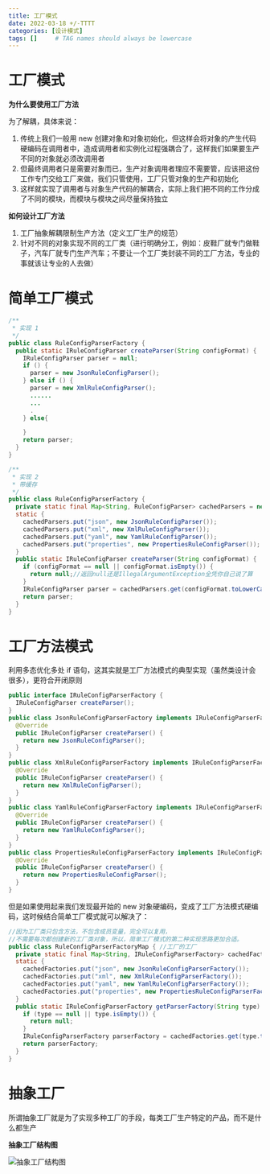 ```yaml
---
title: 工厂模式
date: 2022-03-18 +/-TTTT
categories: [设计模式]
tags: []     # TAG names should always be lowercase
---
```


# 工厂模式
**为什么要使用工厂方法**

为了解耦，具体来说：

1. 传统上我们一般用 new 创建对象和对象初始化，但这样会将对象的产生代码硬编码在调用者中，造成调用者和实例化过程强耦合了，这样我们如果要生产不同的对象就必须改调用者
2. 但最终调用者只是需要对象而已，生产对象调用者理应不需要管，应该把这份工作专门交给工厂来做，我们只管使用，工厂只管对象的生产和初始化
3. 这样就实现了调用者与对象生产代码的解耦合，实际上我们把不同的工作分成了不同的模块，而模块与模块之间尽量保持独立

**如何设计工厂方法**

1. 工厂抽象解耦限制生产方法（定义工厂生产的规范）
2. 针对不同的对象实现不同的工厂类（进行明确分工，例如：皮鞋厂就专门做鞋子，汽车厂就专门生产汽车；不要让一个工厂类封装不同的工厂方法，专业的事就该让专业的人去做）

# 简单工厂模式

```java
/**
 * 实现 1
 */
public class RuleConfigParserFactory {
  public static IRuleConfigParser createParser(String configFormat) {
    IRuleConfigParser parser = null;
    if () {
      parser = new JsonRuleConfigParser();
    } else if () {
      parser = new XmlRuleConfigParser();
      ......
      ...
      .
    } else{

    }
    return parser;
  }
}
```

```java
/**
 * 实现 2
 * 带缓存
 */
public class RuleConfigParserFactory {
  private static final Map<String, RuleConfigParser> cachedParsers = new HashMap<>();
  static {
    cachedParsers.put("json", new JsonRuleConfigParser());
    cachedParsers.put("xml", new XmlRuleConfigParser());
    cachedParsers.put("yaml", new YamlRuleConfigParser());
    cachedParsers.put("properties", new PropertiesRuleConfigParser());
  }
  public static IRuleConfigParser createParser(String configFormat) {
    if (configFormat == null || configFormat.isEmpty()) {
      return null;//返回null还是IllegalArgumentException全凭你自己说了算
    }
    IRuleConfigParser parser = cachedParsers.get(configFormat.toLowerCase());
    return parser;
  }
}
```

# 工厂方法模式
利用多态优化多处 if 语句，这其实就是工厂方法模式的典型实现（虽然类设计会很多），更符合开闭原则

```java
public interface IRuleConfigParserFactory {
  IRuleConfigParser createParser();
}
public class JsonRuleConfigParserFactory implements IRuleConfigParserFactory {
  @Override
  public IRuleConfigParser createParser() {
    return new JsonRuleConfigParser();
  }
}
public class XmlRuleConfigParserFactory implements IRuleConfigParserFactory {
  @Override
  public IRuleConfigParser createParser() {
    return new XmlRuleConfigParser();
  }
}
public class YamlRuleConfigParserFactory implements IRuleConfigParserFactory {
  @Override
  public IRuleConfigParser createParser() {
    return new YamlRuleConfigParser();
  }
}
public class PropertiesRuleConfigParserFactory implements IRuleConfigParserFactory {
  @Override
  public IRuleConfigParser createParser() {
    return new PropertiesRuleConfigParser();
  }
}
```

但是如果使用起来我们发现最开始的 new 对象硬编码，变成了工厂方法模式硬编码，这时候结合简单工厂模式就可以解决了：

```java
//因为工厂类只包含方法，不包含成员变量，完全可以复用，
//不需要每次都创建新的工厂类对象，所以，简单工厂模式的第二种实现思路更加合适。
public class RuleConfigParserFactoryMap { //工厂的工厂
  private static final Map<String, IRuleConfigParserFactory> cachedFactories = new HashMap<>
  static {
    cachedFactories.put("json", new JsonRuleConfigParserFactory());
    cachedFactories.put("xml", new XmlRuleConfigParserFactory());
    cachedFactories.put("yaml", new YamlRuleConfigParserFactory());
    cachedFactories.put("properties", new PropertiesRuleConfigParserFactory());
  }
  public static IRuleConfigParserFactory getParserFactory(String type) {
    if (type == null || type.isEmpty()) {
      return null;
    }
    IRuleConfigParserFactory parserFactory = cachedFactories.get(type.toLowerCase());
    return parserFactory;
  }
}
```

# 抽象工厂
所谓抽象工厂就是为了实现多种工厂的手段，每类工厂生产特定的产品，而不是什么都生产

**抽象工厂结构图**

![抽象工厂结构图](/blog/202203231916787.png "抽象工厂结构图")